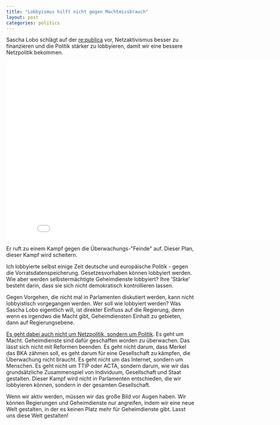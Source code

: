 ```yaml
---
title: "Lobbyismus hilft nicht gegen Machtmissbrauch"
layout: post
categories: politics
---
```

Sascha Lobo schlägt auf der <a href="http://14.re-publica.de/">re:publica</a> vor, Netzaktivismus besser zu finanzieren und die Politik stärker zu lobbyieren, damit wir eine bessere Netzpolitik bekommen.
<div class="video">
<iframe width="853" height="480" src="//www.youtube.com/embed/3hbEWOTI5MI" frameborder="0" allowfullscreen></iframe>
</div>

Er ruft zu einem Kampf gegen die Überwachungs-"Feinde" auf. Dieser Plan, dieser Kampf wird scheitern.

Ich lobbyierte selbst einige Zeit deutsche und europäische Politik - gegen die Vorratsdatenspeicherung. Gesetzesvorhaben können lobbyiert werden. Wie aber werden selbstermächtigte Geheimdienste lobbyiert? Ihre 'Stärke' besteht darin, dass sie sich nicht demokratisch kontrollieren lassen.

Gegen Vorgehen, die nicht mal in Parlamenten diskutiert werden, kann nicht lobbyistisch vorgegangen werden. Wer soll wie lobbyiert werden?
Was Sascha Lobo eigentlich will, ist direkter Einfluss auf die Regierung, denn wenn es irgendwo die Macht gibt, Geheimdiensten Einhalt zu gebieten, dann auf Regierungsebene.

<a href="http://zweifeln.org/2014/warum-das-mit-der-netzpartei-falsch-ist/">Es geht dabei auch nicht um Netzpolitik, sondern um Politik</a>. Es geht um Macht. Geheimdienste sind dafür geschaffen worden zu überwachen. Das lässt sich nicht mit Reformen beenden. Es geht nicht darum, dass Merkel das BKA zähmen soll, es geht darum für eine Gesellschaft zu kämpfen, die Überwachung nicht braucht. Es geht nicht um das Internet, sondern um Menschen. Es geht nicht um TTIP oder ACTA, sondern darum, wie wir das grundsätzliche Zusammenspiel von Individuum, Gesellschaft und Staat gestalten.
Dieser Kampf wird nicht in Parlamenten entschieden, die wir lobbyieren können, sondern in der gesamten Gesellschaft.

Wenn wir aktiv werden, müssen wir das große Bild vor Augen haben. 
Wir können Regierungen und Geheimdienste nur angreifen, indem wir eine neue Welt gestalten, in der es keinen Platz mehr für Geheimdienste gibt. Lasst uns diese Welt gestalten!
